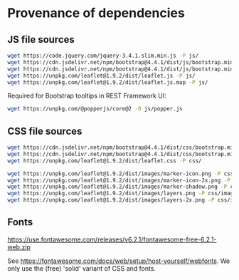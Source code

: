 # Provenance of dependencies

## JS file sources

```bash
wget https://code.jquery.com/jquery-3.4.1.slim.min.js -P js/
wget https://cdn.jsdelivr.net/npm/bootstrap@4.4.1/dist/js/bootstrap.min.js -P js/
wget https://cdn.jsdelivr.net/npm/bootstrap@4.4.1/dist/js/bootstrap.min.js.map -P js/
wget https://unpkg.com/leaflet@1.9.2/dist/leaflet.js -P js/
wget https://unpkg.com/leaflet@1.9.2/dist/leaflet.js.map -P js/
```

Required for Bootstrap tooltips in REST Framework UI:

```bash
wget https://unpkg.com/@popperjs/core@2 -O js/popper.js
```

## CSS file sources

```bash
wget https://cdn.jsdelivr.net/npm/bootstrap@4.4.1/dist/css/bootstrap.min.css -P css/
wget https://cdn.jsdelivr.net/npm/bootstrap@4.4.1/dist/css/bootstrap.min.css.map -P css/
wget https://unpkg.com/leaflet@1.9.2/dist/leaflet.css -P css/

wget https://unpkg.com/leaflet@1.9.2/dist/images/marker-icon.png -P css/images
wget https://unpkg.com/leaflet@1.9.2/dist/images/marker-icon-2x.png -P css/images
wget https://unpkg.com/leaflet@1.9.2/dist/images/marker-shadow.png -P css/images
wget https://unpkg.com/leaflet@1.9.2/dist/images/layers.png -P css/images
wget https://unpkg.com/leaflet@1.9.2/dist/images/layers-2x.png -P css/images
```

## Fonts

<https://use.fontawesome.com/releases/v6.2.1/fontawesome-free-6.2.1-web.zip>

See <https://fontawesome.com/docs/web/setup/host-yourself/webfonts>.
We only use the (free) 'solid' variant of CSS and fonts.
